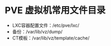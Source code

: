 # PVE 虚拟机常用文件目录

- LXC容器配置文件：/etc/pve/lxc/
- 备份：/var/lib/vz/dump/
- CT模板：/var/lib/vz/template/cache/
